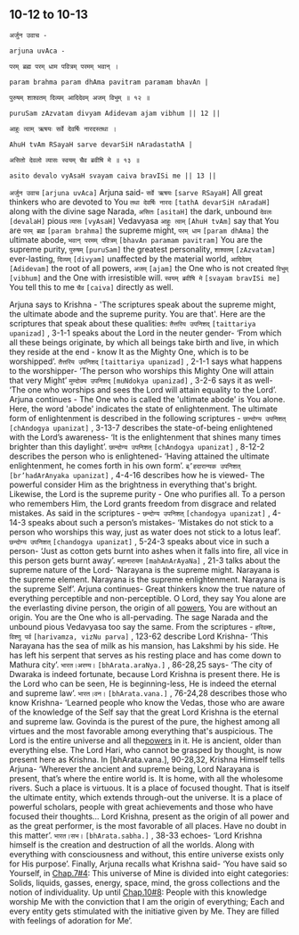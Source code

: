 ## 10-12 to 10-13


```shloka-sa
अर्जुन उवाच -
```
```shloka-sa-hk
arjuna uvAca -
```
```shloka-sa
परम् ब्रह्म परम् धाम पवित्रम् परमम् भवान् ।
```
```shloka-sa-hk
param brahma param dhAma pavitram paramam bhavAn |
```
```shloka-sa
पुरुषम् शाश्वतम् दिव्यम् आदिदेवम् अजम् विभुम् ॥ १२ ॥
```
```shloka-sa-hk
puruSam zAzvatam divyam Adidevam ajam vibhum || 12 ||
```

```shloka-sa
आहुः त्वाम् ऋषयः सर्वे देवर्षिः नारदस्तथा ।
```
```shloka-sa-hk
AhuH tvAm RSayaH sarve devarSiH nAradastathA |
```
```shloka-sa
असितो देवलो व्यासः स्वयम् चैव ब्रवीषि मे ॥ १३ ॥
```
```shloka-sa-hk
asito devalo vyAsaH svayam caiva bravISi me || 13 ||
```

`अर्जुन उवाच` `[arjuna uvAca]` Arjuna said-
`सर्वे ऋषयः` `[sarve RSayaH]` All great thinkers who are devoted to You `तथा देवर्षिः नारदः` `[tathA devarSiH nAradaH]` along with the divine sage Narada, `असितः` `[asitaH]` the dark, unbound `देवलः` `[devalaH]` pious `व्यासः` `[vyAsaH]` Vedavyasa `आहुः त्वाम्` `[AhuH tvAm]` say that You are `परम् ब्रह्म` `[param brahma]` the supreme might, `परम् धाम` `[param dhAma]` the ultimate abode, `भवान् परमम् पवित्रम्` `[bhavAn paramam pavitram]` You are the supreme purity, `पुरुषम्` `[puruSam]` the greatest personality, `शाश्वतम्` `[zAzvatam]` ever-lasting, `दिव्यम्` `[divyam]` unaffected by the material world, `आदिदेवम्` `[Adidevam]` the root of all powers, `अजम्` `[ajam]` the One who is not created `विभुम्` `[vibhum]` and the One with irresistible will. `स्वयम् ब्रवीषि मे` `[svayam bravISi me]` You tell this to me `चैव` `[caiva]` directly as well.



Arjuna says to Krishna - 'The scriptures speak about the supreme might, the ultimate abode and the supreme purity. You are that'. 
Here are the scriptures that speak about these qualities:
`तैत्तरिय उपनिशद्` `[taittariya upanizad]` , 3-1-1 speaks about the Lord in the neuter gender- ‘From which all these beings originate, by which all beings take birth and live, in which they reside at the end - know It as the Mighty One, which is to be worshipped’.
`तैत्तरिय उपनिशद्` `[taittariya upanizad]` , 2-1-1 says what happens to the worshipper- ‘The person who worships this Mighty One will attain that very Might’
`मुण्दोक्य उपनिशद्` `[muNdokya upanizad]` , 3-2-6 says it as well- ‘The one who worships and sees the Lord will attain equality to the Lord’.
Arjuna continues - The One who is called the 'ultimate abode' is You alone. Here, the word 'abode' indicates the state of enlightenment. The ultimate form of enlightenment is described in the following scriptures -
`छान्दोग्य उपनिशत्` `[chAndogya upanizat]` , 3-13-7 describes the state-of-being enlightened with the Lord’s awareness- ‘It is the enlightenment that shines many times brighter than this daylight’.
`छान्दोग्य उपनिशत्` `[chAndogya upanizat]` , 8-12-2 describes the person who is enlightened- ‘Having attained the ultimate enlightenment, he comes forth in his own form’.
`ब्र्’हदारान्यक उपनिशत्` `[br’hadArAnyaka upanizat]` , 4-4-16 describes how he is viewed- The powerful consider Him as the brightness in everything that's bright.
Likewise, the Lord is the supreme purity - One who purifies all. To a person who remembers Him, the Lord grants freedom from disgrace and related mistakes. As said in the scriptures -
`छन्दोग्य उपनिशत्` `[chandogya upanizat]` , 4-14-3 speaks about such a person’s mistakes- ‘Mistakes do not stick to a person who worships this way, just as water does not stick to a lotus leaf’.
`छन्दोग्य उपनिशत्` `[chandogya upanizat]` , 5-24-3 speaks about vice in such a person- ‘Just as cotton gets burnt into ashes when it falls into fire, all vice in this person gets burnt away’.
`महानारायण` `[mahAnArAyaNa]` , 21-3 talks about the supreme nature of the Lord- ‘Narayana is the supreme might. Narayana is the supreme element. Narayana is the supreme enlightenment. Narayana is the supreme Self’.
Arjuna continues- Great thinkers know the true nature of everything perceptible and non-perceptible. O Lord, they say You alone are the everlasting divine person, the origin of all [powers](gods_and_other_powers), You are without an origin. You are the One who is all-pervading. The sage Narada and the unbound pious Vedavyasa too say the same. From the scriptures -
`हरिवम्श, विश्णु पर्व` `[harivamza, vizNu parva]` , 123-62 describe Lord Krishna- ‘This Narayana has the sea of milk as his mansion, has Lakshmi by his side. He has left his serpent that serves as his resting place and has come down to Mathura city’.
`भारत।अरण्य।` `[bhArata.araNya.]` , 86-28,25 says- ‘The city of Dwaraka is indeed fortunate, because Lord Krishna is present there. He is the Lord who can be seen, He is beginning-less, He is indeed the eternal and supreme law’.
`भारत।वन।` `[bhArata.vana.]` , 76-24,28 describes those who know Krishna- ‘Learned people who know the Vedas, those who are aware of the knowledge of the Self say that the great Lord Krishna is the eternal and supreme law. Govinda is the purest of the pure, the highest among all virtues and the most favorable among everything that's auspicious. The Lord is the entire universe and all the[powers](gods_and_other_powers) in it. He is ancient, older than everything else. The Lord Hari, who cannot be grasped by thought, is now present here as Krishna.
In [bhArata.vana.], 90-28,32, Krishna Himself tells Arjuna- ‘Wherever the ancient and supreme being, Lord Narayana is present, that’s where the entire world is. It is home, with all the wholesome rivers. Such a place is virtuous. It is a place of focused thought. That is itself the ultimate entity, which extends through-out the universe. It is a place of powerful scholars, people with great achievements and those who have focused their thoughts... Lord Krishna, present as the origin of all power and as the great performer, is the most favorable of all places. Have no doubt in this matter’.
`भारत।सभ।` `[bhArata.sabha.]` , 38-33 echoes- ‘Lord Krishna himself is the creation and destruction of all the worlds. Along with everything with consciousness and without, this entire universe exists only for His purpose’.
Finally, Arjuna recalls what Krishna said- ‘You have said so Yourself, in [Chap.7#4](_4): This universe of Mine is divided into eight categories: Solids, liquids, gasses, energy, space, mind, the gross collections and the notion of individuality. Up until [Chap.10#8](_8): People with this knowledge worship Me with the conviction that I am the origin of everything; Each and every entity gets stimulated with the initiative given by Me. They are filled with feelings of adoration for Me’.

